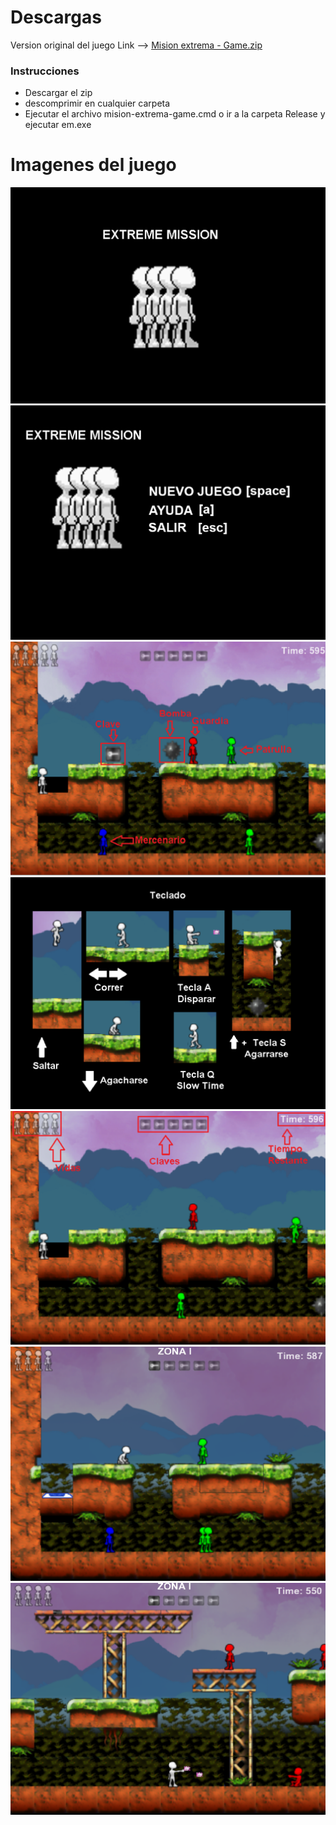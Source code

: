 # Descargas
Version original del juego
 Link --> [Mision extrema - Game.zip](https://github.com/Oskit-Producciones/mision-extrema-el-inicio/blob/master/docs/Mision%20extrema%20-%20Game.zip)
### Instrucciones
* Descargar el zip
* descomprimir en cualquier carpeta
* Ejecutar el archivo mision-extrema-game.cmd o ir a la carpeta Release y ejecutar em.exe
  


# Imagenes del juego
![Image](1.png)
![Image](2.png)
![Image](3.png)
![Image](4.png)
![Image](5.png)
![Image](6.png)
![Image](7.png)
